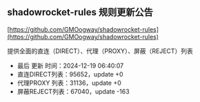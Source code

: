 ## shadowrocket-rules 规则更新公告

[https://github.com/GMOogway/shadowrocket-rules](https://github.com/GMOogway/shadowrocket-rules)

提供全面的直连（DIRECT）、代理（PROXY）、屏蔽（REJECT）列表
- 最后 更新 时间：2024-12-19 06:40:07
- 直连DIRECT列表：95652，update +0
- 代理PROXY 列表：31136，update +0
- 屏蔽REJECT列表：67040，update -163